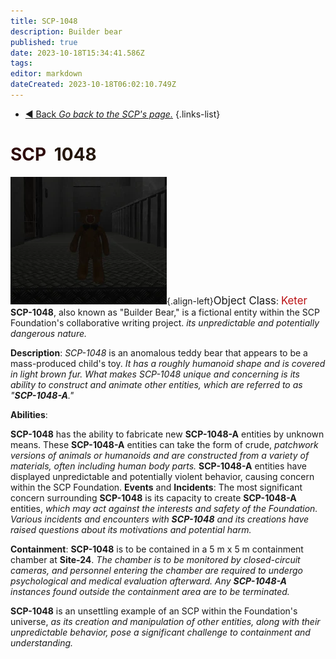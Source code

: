 ```yaml
---
title: SCP-1048
description: Builder bear
published: true
date: 2023-10-18T15:34:41.586Z
tags: 
editor: markdown
dateCreated: 2023-10-18T06:02:10.749Z
---
```


- [:arrow_backward: Back *Go back to the SCP's page.*](/en/game/scps#scps)
{.links-list}
# <font color="#2e0b0c">SCP</font><font color="white">-</font><font color="#24170c">1048</font>
![1048-testroom.webp](/images/roles/1048-testroom.webp){.align-left}<big>Object Class</big>: <font color="#ba1013"><big>Keter</big></font>
**SCP-1048**, also known as "Builder Bear," is a fictional entity within the SCP Foundation's collaborative writing project. *its unpredictable and potentially dangerous nature.*

**Description**:
*SCP-1048* is an anomalous teddy bear that appears to be a mass-produced child's toy. *It has a roughly humanoid shape and is covered in light brown fur. What makes SCP-1048 unique and concerning is its ability to construct and animate other entities, which are referred to as "**SCP-1048-A**."*

**Abilities**:

**SCP-1048** has the ability to fabricate new **SCP-1048-A** entities by unknown means.
These **SCP-1048-A** entities can take the form of crude, *patchwork versions of animals or humanoids and are constructed from a variety of materials, often including human body parts.*
**SCP-1048-A** entities have displayed unpredictable and potentially violent behavior, causing concern within the SCP Foundation.
**Events** and **Incidents**:
The most significant concern surrounding **SCP-1048** is its capacity to create **SCP-1048-A** entities, *which may act against the interests and safety of the Foundation. Various incidents and encounters with **SCP-1048** and its creations have raised questions about its motivations and potential harm.*

**Containment**:
**SCP-1048** is to be contained in a 5 m x 5 m containment chamber at **Site-24**. *The chamber is to be monitored by closed-circuit cameras, and personnel entering the chamber are required to undergo psychological and medical evaluation afterward. Any **SCP-1048-A** instances found outside the containment area are to be terminated.*

**SCP-1048** is an unsettling example of an SCP within the Foundation's universe, *as its creation and manipulation of other entities, along with their unpredictable behavior, pose a significant challenge to containment and understanding.*